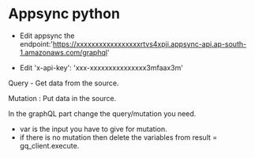   # Appsync python

  - Edit appsync the endpoint:'https://xxxxxxxxxxxxxxxxxrtvs4xpji.appsync-api.ap-south-1.amazonaws.com/graphql'

  - Edit 'x-api-key': 'xxx-xxxxxxxxxxxxxxx3mfaax3m'
  
  Query - Get data from the source.
  
  Mutation : Put data in the source.

  In the graphQL part change the query/mutation you need.
  - var is the input you have to give for mutation.
  - if there is no mutation then delete the variables from result = gq_client.execute.
  
